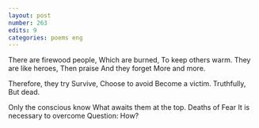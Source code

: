 ```yaml
---
layout: post
number: 263
edits: 9
categories: poems eng
---
```


There are firewood people,
Which are burned, 
To keep others warm.
They are like heroes, 
Then praise 
And they forget 
More and more. 

Therefore, they try 
Survive, 
Choose to avoid 
Become a victim.
Truthfully, 
But dead.

Only the conscious know 
What awaits them at the top.
Deaths of Fear
It is necessary to overcome
Question: How?
